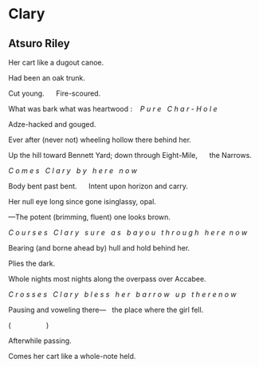 # Clary
## Atsuro Riley
Her cart like a dugout canoe.


Had been an oak trunk.


Cut young.      Fire-scoured.


What was bark what was heartwood :    _P u r e   C h a r - H o l e_


Adze-hacked and gouged.


Ever after (never not) wheeling hollow there behind her.


Up the hill toward Bennett Yard; down through Eight-Mile,
     the Narrows.


_C o m e s   C l a r y   b y   h e r e   n o w_


Body bent past bent.      Intent upon horizon and carry.


Her null eye long since gone isinglassy, opal.


—The potent (brimming, fluent) one looks brown.


_C o u r s e s   C l a r y   s u r e   a s   b a y o u   t h r o u g h   h e r
e  n o w_


Bearing (and borne ahead by) hull and hold behind her.


Plies the dark.


Whole nights most nights along the overpass over Accabee.


_C r o s s e s   C l a r y   b l e s s   h e r   b a r r o w   u p   t h e r e
n o w_


Pausing and voweling there—   the place where the girl fell.


(                  )


Afterwhile passing.


Comes her cart like a whole-note held.